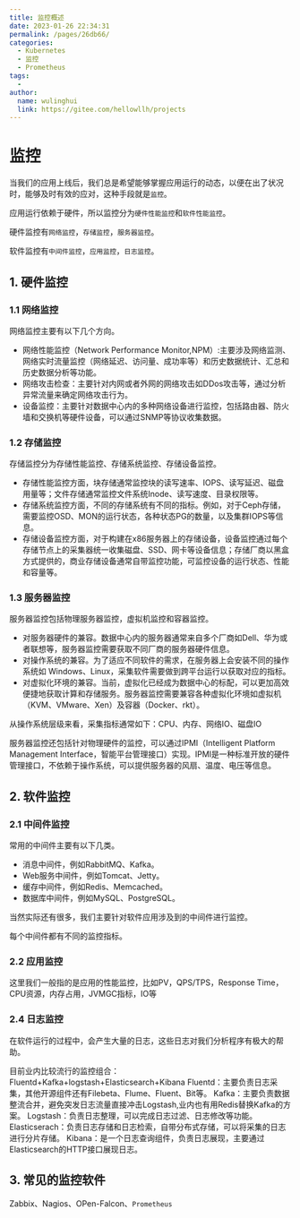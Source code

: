 ```yaml
---
title: 监控概述
date: 2023-01-26 22:34:31
permalink: /pages/26db66/
categories:
  - Kubernetes
  - 监控
  - Prometheus
tags:
  - 
author: 
  name: wulinghui
  link: https://gitee.com/hellowllh/projects
---
```

# 监控

当我们的应用上线后，我们总是希望能够掌握应用运行的动态，以便在出了状况时，能够及时有效的应对，这种手段就是`监控`。

应用运行依赖于硬件，所以监控分为`硬件性能监控`和`软件性能监控`。

硬件监控有`网络监控`，`存储监控`，`服务器监控`。

软件监控有`中间件监控`，`应用监控`，`日志监控`。

## 1. 硬件监控

### 1.1 网络监控

网络监控主要有以下几个方向。

* 网络性能监控（Network Performance Monitor,NPM）:主要涉及网络监测、网络实时流量监控（网络延迟、访问量、成功率等）和历史数据统计、汇总和历史数据分析等功能。
* 网络攻击检查：主要针对内网或者外网的网络攻击如DDos攻击等，通过分析异常流量来确定网络攻击行为。
* 设备监控：主要针对数据中心内的多种网络设备进行监控，包括路由器、防火墙和交换机等硬件设备，可以通过SNMP等协议收集数据。

### 1.2 存储监控

存储监控分为存储性能监控、存储系统监控、存储设备监控。

- 存储性能监控方面，块存储通常监控块的读写速率、IOPS、读写延迟、磁盘用量等；文件存储通常监控文件系统Inode、读写速度、目录权限等。
- 存储系统监控方面，不同的存储系统有不同的指标。例如，对于Ceph存储，需要监控OSD、MON的运行状态，各种状态PG的数量，以及集群IOPS等信息。
- 存储设备监控方面，对于构建在x86服务器上的存储设备，设备监控通过每个存储节点上的采集器统一收集磁盘、SSD、网卡等设备信息；存储厂商以黑盒方式提供的，商业存储设备通常自带监控功能，可监控设备的运行状态、性能和容量等。

### 1.3 服务器监控

服务器监控包括物理服务器监控，虚拟机监控和容器监控。

- 对服务器硬件的兼容。数据中心内的服务器通常来自多个厂商如Dell、华为或者联想等，服务器监控需要获取不同厂商的服务器硬件信息。
- 对操作系统的兼容。为了适应不同软件的需求，在服务器上会安装不同的操作系统如 Windows、Linux，采集软件需要做到跨平台运行以获取对应的指标。
- 对虚拟化环境的兼容。当前，虚拟化已经成为数据中心的标配，可以更加高效便捷地获取计算和存储服务。服务器监控需要兼容各种虚拟化环境如虚拟机（KVM、VMware、Xen）及容器（Docker、rkt）。

从操作系统层级来看，采集指标通常如下：CPU、内存、网络IO、磁盘IO

服务器监控还包括针对物理硬件的监控，可以通过IPMI（Intelligent Platform Management Interface，智能平台管理接口）实现。IPMI是一种标准开放的硬件管理接口，不依赖于操作系统，可以提供服务器的风扇、温度、电压等信息。

## 2. 软件监控

### 2.1 中间件监控

常用的中间件主要有以下几类。

- 消息中间件，例如RabbitMQ、Kafka。
- Web服务中间件，例如Tomcat、Jetty。
- 缓存中间件，例如Redis、Memcached。
- 数据库中间件，例如MySQL、PostgreSQL。

当然实际还有很多，我们主要针对软件应用涉及到的中间件进行监控。

每个中间件都有不同的监控指标。

### 2.2 应用监控

这里我们一般指的是应用的性能监控，比如PV，QPS/TPS，Response Time，CPU资源，内存占用，JVMGC指标，IO等

### 2.4 日志监控

在软件运行的过程中，会产生大量的日志，这些日志对我们分析程序有极大的帮助。

目前业内比较流行的监控组合：
Fluentd+Kafka+logstash+Elasticsearch+Kibana
Fluentd：主要负责日志采集，其他开源组件还有Filebeta、Flume、Fluent、Bit等。
Kafka：主要负责数据整流合并，避免突发日志流量直接冲击Logstash,业内也有用Redis替换Kafka的方案。
Logstash：负责日志整理，可以完成日志过滤、日志修改等功能。
Elasticserach：负责日志存储和日志检索，自带分布式存储，可以将采集的日志进行分片存储。
Kibana：是一个日志查询组件，负责日志展现，主要通过Elasticsearch的HTTP接口展现日志。

## 3. 常见的监控软件

Zabbix、Nagios、OPen-Falcon、`Prometheus`